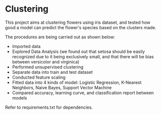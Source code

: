 # Clustering
This project aims at clustering flowers using iris dataset, and tested how good a model can predict the flower's species based on the clusters made.

The procedures are being carried out as shown below:
- Imported data
- Explored Data Analysis (we found out that setosa should be easily recognized due to it being exclusively small, and that there will be bias between versicolor and virginica)
- Performed unsupervised clustering
- Separate data into train and test dataset
- Conducted feature scaling
- Fitted data into 4 kinds of model: Logistic Regression, K-Nearest Neighbors, Naive Bayes, Support Vector Machine
- Compared accuracy, learning curve, and classification report between models

Refer to requirements.txt for dependencies. 
